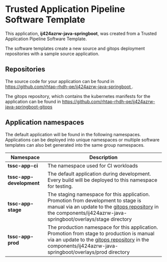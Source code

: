 # Trusted Application Pipeline Software Template

This application, **ij424azrw-java-springboot**, was created from a Trusted Application Pipeline Software Template.

The software templates create a new source and gitops deployment repositories with a sample source application. 

## Repositories

The source code for your application can be found in [https://github.com/rhtap-rhdh-qe/ij424azrw-java-springboot ](https://github.com/rhtap-rhdh-qe/ij424azrw-java-springboot ).
 
The gitops repository, which contains the kubernetes manifests for the application can be found in 
[https://github.com/rhtap-rhdh-qe/ij424azrw-java-springboot-gitops ](https://github.com/rhtap-rhdh-qe/ij424azrw-java-springboot-gitops ) 

## Application namespaces 

The default application will be found in the following namespaces. Applications can be deployed into unique namespaces or multiple software templates can also bet generated into the same group namespaces.  

|  Namespace   |  Description   |  
| -------- | -------- |
| **tssc-app-ci** | The namespace used for CI workloads |
| **tssc-app-development** | The default application during development. Every build will be deployed to this namespace for testing. |
| **tssc-app-stage** | The staging namespace for this application. Promotion from development to stage is manual via an update to the [gitops repository](https://github.com/rhtap-rhdh-qe/ij424azrw-java-springboot-gitops ) in the components/ij424azrw-java-springboot/overlays/stage directory |
| **tssc-app-prod** | The production namespace for this application. Promotion from stage to production is manual via an update to the [gitops repository](https://github.com/rhtap-rhdh-qe/ij424azrw-java-springboot-gitops ) in the components/ij424azrw-java-springboot/overlays/prod directory |